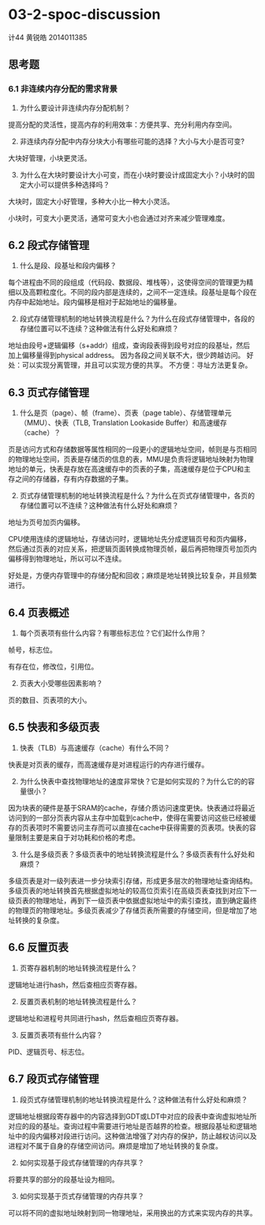 # 03-2-spoc-discussion

计44 黄锐皓 2014011385

## 思考题

### 6.1	非连续内存分配的需求背景

1. 为什么要设计非连续内存分配机制？

提高分配的灵活性，提高内存的利用效率：方便共享、充分利用内存空间。

2. 非连续内存分配中内存分块大小有哪些可能的选择？大小与大小是否可变?

大块好管理，小块更灵活。

3. 为什么在大块时要设计大小可变，而在小块时要设计成固定大小？小块时的固定大小可以提供多种选择吗？

大块时，固定大小好管理，多种大小比一种大小灵活。

小块时，可变大小更灵活，通常可变大小也会通过对齐来减少管理难度。

## 6.2	段式存储管理

1. 什么是段、段基址和段内偏移？

每个进程由不同的段组成（代码段、数据段、堆栈等），这使得空间的管理更为精细以及高颗粒度化。不同的段内部是连续的，之间不一定连续。段基址是每个段在内存中起始地址。段内偏移是相对于起始地址的偏移量。

2. 段式存储管理机制的地址转换流程是什么？为什么在段式存储管理中，各段的存储位置可以不连续？这种做法有什么好处和麻烦？


地址由段号+逻辑偏移（s+addr）组成，查询段表得到段号对应的段基址，然后加上偏移量得到physical address。
因为各段之间关联不大，很少跨越访问。
好处：可以实现分离管理，并且可以实现方便的共享。
不方便：寻址方法更复杂。

## 6.3	页式存储管理

1. 什么是页（page）、帧（frame）、页表（page table）、存储管理单元（MMU）、快表（TLB, Translation Lookaside Buffer）和高速缓存（cache）？

页是访问方式和存储数据等属性相同的一段更小的逻辑地址空间，帧则是与页相同的物理地址空间，页表是存储页的信息的表，MMU是负责将逻辑地址映射为物理地址的单元，快表是存放在高速缓存中的页表的子集，高速缓存是位于CPU和主存之间的存储器，存有内存数据的子集。

2. 页式存储管理机制的地址转换流程是什么？为什么在页式存储管理中，各页的存储位置可以不连续？这种做法有什么好处和麻烦？

地址为页号加页内偏移。

CPU使用连续的逻辑地址，存储访问时，逻辑地址先分成逻辑页号和页内偏移，然后通过页表的对应关系，把逻辑页面转换成物理页帧，最后再把物理页号加页内偏移得到物理地址，所以可以不连续。

好处是，方便内存管理中的存储分配和回收；麻烦是地址转换比较复杂，并且频繁进行。

## 6.4	页表概述

1. 每个页表项有些什么内容？有哪些标志位？它们起什么作用？

帧号，标志位。

有存在位，修改位，引用位。

2. 页表大小受哪些因素影响？

页的数目、页表项的大小。

## 6.5	快表和多级页表

1. 快表（TLB）与高速缓存（cache）有什么不同？

快表是对页表的缓存，而高速缓存是对进程运行的内存进行缓存。

2. 为什么快表中查找物理地址的速度非常快？它是如何实现的？为什么它的的容量很小？

因为块表的硬件是基于SRAM的cache，存储介质访问速度更快。快表通过将最近访问到的一部分页表内容从主存中加载到cache中，使得在需要访问这些已经被缓存的页表项时不需要访问主存而可以直接在cache中获得需要的页表项。快表的容量限制主要是来自于对功耗和价格的考虑。

3. 什么是多级页表？多级页表中的地址转换流程是什么？多级页表有什么好处和麻烦？

多级页表是对一级列表进一步分块索引存储，形成更多层次的物理地址查询结构。多级页表的地址转换首先根据虚拟地址的较高位页索引在高级页表查找到对应下一级页表的物理地址，再到下一级页表中依据虚拟地址中的索引查找，直到确定最终的物理页的物理地址。多级页表减少了存储页表所需要的存储空间，但是增加了地址转换的复杂度。

## 6.6	反置页表

1. 页寄存器机制的地址转换流程是什么？

逻辑地址进行hash，然后查相应页寄存器。

2. 反置页表机制的地址转换流程是什么？

逻辑地址和进程号共同进行hash，然后查相应页寄存器。

3. 反置页表项有些什么内容？

PID、逻辑页号、标志位。

## 6.7	段页式存储管理

1. 段页式存储管理机制的地址转换流程是什么？这种做法有什么好处和麻烦？

逻辑地址根据段寄存器中的内容选择到GDT或LDT中对应的段表中查询虚拟地址所对应的段的基址。查询过程中需要进行地址是否越界的检查。根据段基址和逻辑地址中的段内偏移对段进行访问。这种做法增强了对内存的保护，防止越权访问以及进程对不属于自身的存储空间访问。麻烦是增加了地址转换的复杂度。

2. 如何实现基于段式存储管理的内存共享？

将要共享的部分的段基址设为相同。

3. 如何实现基于页式存储管理的内存共享？

可以将不同的虚拟地址映射到同一物理地址，采用换出的方式来实现内存的共享。